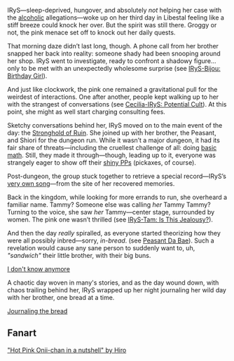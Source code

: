 IRyS—sleep-deprived, hungover, and absolutely _not_ helping her case with the [alcoholic](https://www.youtube.com/live/EKjcWfEGsB0?si=CgvbYR_kAf7Wh2dB&t=270) allegations—woke up on her third day in Libestal feeling like a stiff breeze could knock her over. But the spirit was still there. Groggy or not, the pink menace set off to knock out her daily quests.

That morning daze didn’t last long, though. A phone call from her brother snapped her back into reality: someone shady had been snooping around her shop. IRyS went to investigate, ready to confront a shadowy figure… only to be met with an unexpectedly wholesome surprise (see [IRyS-Bijou: Birthday Girl](#edge:irys-bijou)).

And just like clockwork, the pink one remained a gravitational pull for the weirdest of interactions. One after another, people kept walking up to her with the strangest of conversations (see [Cecilia-IRyS: Potential Cult](#edge:cecilia-irys)). At this point, she might as well start charging consulting fees.

Sketchy conversations behind her, IRyS moved on to the main event of the day: the [Stronghold of Ruin](https://www.youtube.com/live/EKjcWfEGsB0?si=EFADi02eXHVT3guy&t=2633). She joined up with her brother, the Peasant, and Shiori for the dungeon run. While it wasn’t a major dungeon, it had its fair share of threats—including the cruellest challenge of all: doing [basic math](https://www.youtube.com/live/EKjcWfEGsB0?si=AekGs4GK1BLtsKjh&t=3013). Still, they made it through—though, leading up to it, everyone was strangely eager to show off their [shiny PPs](https://www.youtube.com/live/EKjcWfEGsB0?si=oN4UqMFFhl86YwaP&t=2216) (pickaxes, of course).

Post-dungeon, the group stuck together to retrieve a special record—IRyS’s [very own song](https://www.youtube.com/live/EKjcWfEGsB0?si=0I04ddSjUfu8ZX3v&t=6582)—from the site of her recovered memories.

Back in the kingdom, while looking for more errands to run, she overheard a familiar name. Tammy? Someone else was calling _her_ Tammy Tammy? Turning to the voice, she saw _her_ Tammy—center stage, surrounded by women. The pink one wasn’t thrilled (see [IRyS-Tam: Is This Jealousy?](#edge:irys-kronii)).

And then the day _really_ spiralled, as everyone started theorizing how they were all possibly inbred—sorry, _in-bread_. (see [Peasant Da Bae](#node:bae)). Such a revelation would cause any sane person to suddenly want to, uh, _"sandwich"_ their little brother, with their big buns.

[I don't know anymore](#embed:https://www.youtube.com/live/EKjcWfEGsB0?si=qANkilpIyeBOmiVE&t=9458)

A chaotic day woven in many's stories, and as the day wound down, with chaos trailing behind her, IRyS wrapped up her night journaling her wild day with her brother, one bread at a time.

[Journaling the bread](#embed:https://www.youtube.com/live/EKjcWfEGsB0?si=yEZ_o8DjW8P6YgUw&t=11508)

## Fanart

["Hot Pink Onii-chan in a nutshell" by Hiro](https://x.com/hiroavrs/status/1919392962670452788)
